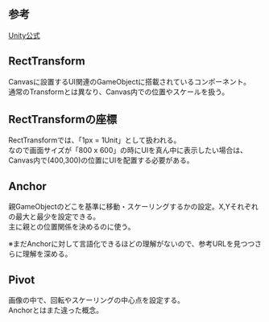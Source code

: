 ## 参考
[Unity公式](https://docs.unity3d.com/ja/2019.4/Manual/UIBasicLayout.html)

## RectTransform
Canvasに設置するUI関連のGameObjectに搭載されているコンポーネント。  
通常のTransformとは異なり、Canvas内での位置やスケールを扱う。

## RectTransformの座標
RectTransformでは、「1px = 1Unit」として扱われる。  
なので画面サイズが「800 x 600」の時にUIを真ん中に表示したい場合は、  
Canvas内で(400,300)の位置にUIを配置する必要がある。

## Anchor
親GameObjectのどこを基準に移動・スケーリングするかの設定。X,Yそれぞれの最大と最少を設定できる。  
主に親との位置関係を決めるのに使う。

※まだAnchorに対して言語化できるほどの理解がないので、参考URLを見つつさらに理解を深める。

## Pivot
画像の中で、回転やスケーリングの中心点を設定する。  
Anchorとはまた違った概念。
